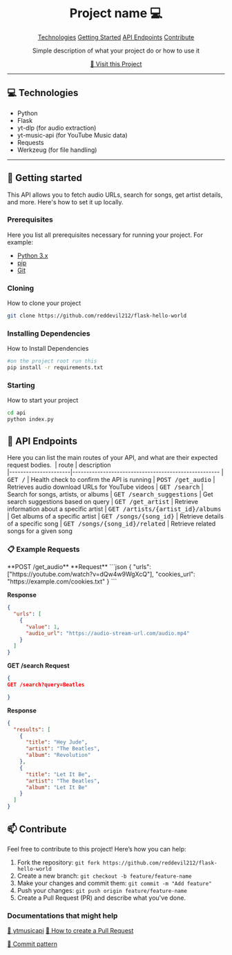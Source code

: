
<h1 align="center" style="font-weight: bold;">Project name 💻</h1>

<p align="center">
  <a href="#tech">Technologies</a>
  <a href="#started">Getting Started</a>
  <a href="#routes">API Endpoints</a>
  <a href="#contribute">Contribute</a>
</p>


<p align="center">Simple description of what your project do or how to use it</p>


<p align="center">
<a href="https://github.com/reddevil212/flask-hello-world/">📱 Visit this Project</a>
</p>

---
<h2 id="technologies">💻 Technologies</h2>

- Python
- Flask
- yt-dlp (for audio extraction)
- yt-music-api (for YouTube Music data)
- Requests
- Werkzeug (for file handling)
---

<h2 id="started">🚀 Getting started</h2>

This API allows you to fetch audio URLs, search for songs, get artist details, and more. Here's how to set it up locally.

<h3>Prerequisites</h3>

Here you list all prerequisites necessary for running your project. For example:

- [Python 3.x](https://www.python.org/downloads/)
- [pip](https://pip.pypa.io/en/stable/)
- [Git](https://git-scm.com/)


<h3>Cloning</h3>

How to clone your project

```bash
git clone https://github.com/reddevil212/flask-hello-world
```

<h3>Installing Dependencies</h3>

How to Install Dependencies

```bash
#on the project root run this
pip install -r requirements.txt
```

<h3>Starting</h3>

How to start your project

```bash
cd api
python index.py
```

<h2 id="routes">📍 API Endpoints</h2>

Here you can list the main routes of your API, and what are their expected request bodies.
​
| route               | description                                          
|----------------------|-----------------------------------------------------
| <kbd>GET /</kbd>     | Health check to confirm the API is running
| <kbd>POST /get_audio</kbd>     | Retrieves audio download URLs for YouTube videos
| <kbd>GET /search</kbd>     | Search for songs, artists, or albums
| <kbd>GET /search_suggestions</kbd>     | Get search suggestions based on query
| <kbd>GET /get_artist</kbd>     | Retrieve information about a specific artist
| <kbd>GET /artists/{artist_id}/albums</kbd>     | Get albums of a specific artist
| <kbd>GET /songs/{song_id}</kbd>     | Retrieve details of a specific song
| <kbd>GET /songs/{song_id}/related</kbd>     | Retrieve related songs for a given song

<h3 id="response1">📋 Example Requests</h3>
**POST /get_audio**
**Request**
```json
{
  "urls": ["https://youtube.com/watch?v=dQw4w9WgXcQ"],
  "cookies_url": "https://example.com/cookies.txt"
}
```

**Response**
```json
{
  "urls": [
    {
      "value": 1,
      "audio_url": "https://audio-stream-url.com/audio.mp4"
    }
  ]
}
```

**GET /search**
**Request**
```json
{
GET /search?query=Beatles

}
```

**Response**
```json
{
  "results": [
    {
      "title": "Hey Jude",
      "artist": "The Beatles",
      "album": "Revolution"
    },
    {
      "title": "Let It Be",
      "artist": "The Beatles",
      "album": "Let It Be"
    }
  ]
}
```


<h2 id="contribute">📫 Contribute</h2>

Feel free to contribute to this project! Here’s how you can help:

1. Fork the repository: ```git fork https://github.com/reddevil212/flask-hello-world```
2. Create a new branch: ```git checkout -b feature/feature-name```
3. Make your changes and commit them: ```git commit -m "Add feature"```
4. Push your changes: ```git push origin feature/feature-name```
5. Create a Pull Request (PR) and describe what you've done.


<h3>Documentations that might help</h3>

[💾 ytmusicapi](https://github.com/sigma67/ytmusicapi)
[📝 How to create a Pull Request](https://www.atlassian.com/br/git/tutorials/making-a-pull-request)

[💾 Commit pattern](https://gist.github.com/joshbuchea/6f47e86d2510bce28f8e7f42ae84c716)



